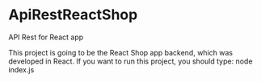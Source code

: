 # ApiRestReactShop
API Rest for React app

This project is going to be the React Shop app backend, which was developed in React.
If you want to run this project, you should type: node index.js
